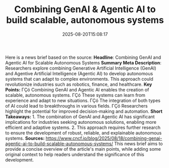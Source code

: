﻿---
title: "Combining GenAI & Agentic AI to build scalable, autonomous systems"
date: "2025-08-20T15:08:17"
category: "Markets"
summary: ""
slug: "combining genai  agentic ai to build scalable autonomous sys"
source_urls:
  - "https://www.cncf.io/blog/2025/08/18/combining-genai-agentic-ai-to-build-scalable-autonomous-systems/"
seo:
  title: "Combining GenAI & Agentic AI to build scalable, autonomous systems | Hash n Hedge"
  description: ""
  keywords: ["news", "markets", "brief"]
---
Here is a news brief based on the source:  **Headline**: Combining GenAI and Agentic AI for Scalable Autonomous Systems  **Summary Meta Description**: Researchers explore combining Generative Artificial Intelligence (GenAI) and Agentive Artificial Intelligence (Agentic AI) to develop autonomous systems that can adapt to complex environments. This approach could revolutionize industries such as robotics, finance, and healthcare.  **Key Points:**  ΓÇó Combining GenAI and Agentic AI enables the creation of scalable, autonomous systems. ΓÇó These systems can learn from experience and adapt to new situations. ΓÇó The integration of both types of AI could lead to breakthroughs in various fields. ΓÇó Researchers highlight the potential for improved decision-making and automation.  **Short Takeaways:**  1. The combination of GenAI and Agentic AI has significant implications for industries seeking autonomous solutions, enabling more efficient and adaptive systems. 2. This approach requires further research to ensure the development of robust, reliable, and explainable autonomous systems.  **Sources:**  https://www.cncf.io/blog/2025/08/18/combining-genai-agentic-ai-to-build-scalable-autonomous-systems/  This news brief aims to provide a concise overview of the article's main points, while adding some original context to help readers understand the significance of this development. 
